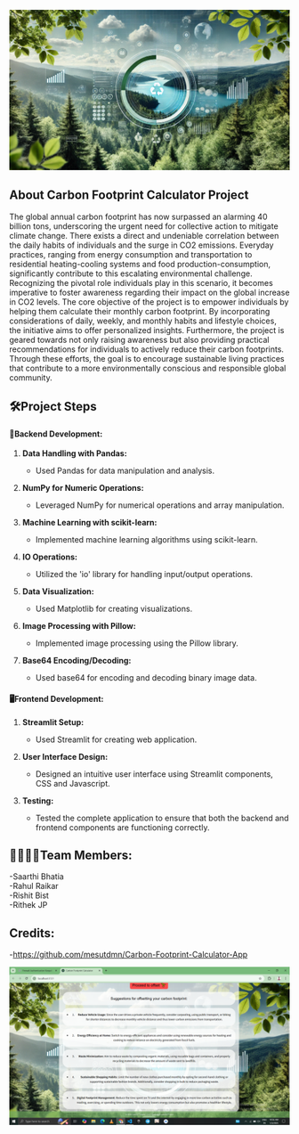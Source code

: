 <a target="_blank" href="https://carbonfootprintcalculator.streamlit.app/"><img src="media/background.jpg"></img></a>

## About Carbon Footprint Calculator Project

The global annual carbon footprint has now surpassed an alarming 40 billion tons, underscoring the urgent need for collective action to mitigate climate change. There exists a direct and undeniable correlation between the daily habits of individuals and the surge in CO2 emissions. Everyday practices, ranging from energy consumption and transportation to residential heating-cooling systems and food production-consumption, significantly contribute to this escalating environmental challenge. Recognizing the pivotal role individuals play in this scenario, it becomes imperative to foster awareness regarding their impact on the global increase in CO2 levels. The core objective of the project is to empower individuals by helping them calculate their monthly carbon footprint. By incorporating considerations of daily, weekly, and monthly habits and lifestyle choices, the initiative aims to offer personalized insights. Furthermore, the project is geared towards not only raising awareness but also providing practical recommendations for individuals to actively reduce their carbon footprints. Through these efforts, the goal is to encourage sustainable living practices that contribute to a more environmentally conscious and responsible global community.

## 🛠️Project Steps
#### 🧩Backend Development:
1. **Data Handling with Pandas:**
   - Used Pandas for data manipulation and analysis.

2. **NumPy for Numeric Operations:**
   - Leveraged NumPy for numerical operations and array manipulation.

3. **Machine Learning with scikit-learn:**
   - Implemented machine learning algorithms using scikit-learn. 

4. **IO Operations:**
   - Utilized the 'io' library for handling input/output operations. 

5. **Data Visualization:**
   - Used Matplotlib for creating visualizations.

6. **Image Processing with Pillow:**
   - Implemented image processing using the Pillow library.

7. **Base64 Encoding/Decoding:**
   - Used base64 for encoding and decoding binary image data.

#### 🖥️Frontend Development:

1. **Streamlit Setup:**
   - Used Streamlit for creating web application.

2. **User Interface Design:**
   - Designed an intuitive user interface using Streamlit components, CSS and Javascript.

3. **Testing:**
   - Tested the complete application to ensure that both the backend and frontend components are functioning correctly.

## 👨‍👩‍👧‍👦Team Members:

   -Saarthi Bhatia<br>
   -Rahul Raikar<br>
   -Rishit Bist<br>
   -Rithek JP

## Credits:

   -https://github.com/mesutdmn/Carbon-Footprint-Calculator-App

   <a target="_blank" href="https://carbonfootprintcalculator.streamlit.app/"><img src="media/Screenshot (122).png"></img></a>



